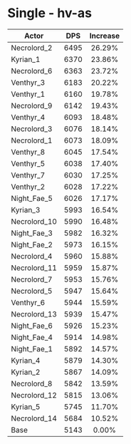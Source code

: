 # Single - hv-as
| Actor | DPS | Increase |
|---|:---:|:---:|
|Necrolord_2|6495|26.29%|
|Kyrian_1|6370|23.86%|
|Necrolord_6|6363|23.72%|
|Venthyr_3|6183|20.22%|
|Venthyr_1|6160|19.78%|
|Necrolord_9|6142|19.43%|
|Venthyr_4|6093|18.48%|
|Necrolord_3|6076|18.14%|
|Necrolord_1|6073|18.09%|
|Venthyr_8|6045|17.54%|
|Venthyr_5|6038|17.40%|
|Venthyr_7|6030|17.25%|
|Venthyr_2|6028|17.22%|
|Night_Fae_5|6026|17.17%|
|Kyrian_3|5993|16.54%|
|Necrolord_10|5990|16.48%|
|Night_Fae_3|5982|16.32%|
|Night_Fae_2|5973|16.15%|
|Necrolord_4|5960|15.88%|
|Necrolord_11|5959|15.87%|
|Necrolord_7|5953|15.76%|
|Necrolord_5|5947|15.64%|
|Venthyr_6|5944|15.59%|
|Necrolord_13|5939|15.47%|
|Night_Fae_6|5926|15.23%|
|Night_Fae_4|5914|14.98%|
|Night_Fae_1|5892|14.57%|
|Kyrian_4|5879|14.30%|
|Kyrian_2|5867|14.09%|
|Necrolord_8|5842|13.59%|
|Necrolord_12|5815|13.06%|
|Kyrian_5|5745|11.70%|
|Necrolord_14|5684|10.52%|
|Base|5143|0.00%|
